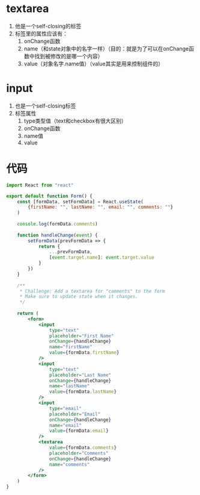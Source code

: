 # textarea

1. 他是一个self-closing的标签
2. 标签里的属性应该有：
   1. onChange函数
   2. name（和state对象中的名字一样）（目的：就是为了可以在onChange函数中找到被修改的是哪一个内容）
   3. value（对象名字.name值）（value其实是用来控制组件的）

# input

1. 也是一个self-closing标签
2. 标签属性
   1. type类型值（text和checkbox有很大区别）
   2. onChange函数
   3. name值
   4. value

# 代码

~~~jsx
import React from "react"

export default function Form() {
    const [formData, setFormData] = React.useState(
        {firstName: "", lastName: "", email: "", comments: ""}
    )
    
    console.log(formData.comments)
    
    function handleChange(event) {
        setFormData(prevFormData => {
            return {
                ...prevFormData,
                [event.target.name]: event.target.value
            }
        })
    }
    
    /**
     * Challenge: Add a textarea for "comments" to the form
     * Make sure to update state when it changes.
     */
    
    return (
        <form>
            <input
                type="text"
                placeholder="First Name"
                onChange={handleChange}
                name="firstName"
                value={formData.firstName}
            />
            <input
                type="text"
                placeholder="Last Name"
                onChange={handleChange}
                name="lastName"
                value={formData.lastName}
            />
            <input
                type="email"
                placeholder="Email"
                onChange={handleChange}
                name="email"
                value={formData.email}
            />
            <textarea 
                value={formData.comments}
                placeholder="Comments"
                onChange={handleChange}
                name="comments"
            />
        </form>
    )
}
~~~

